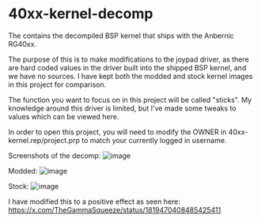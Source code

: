 # 40xx-kernel-decomp
The contains the decompiled BSP kernel that ships with the Anbernic RG40xx.

The purpose of this is to make modifications to the joypad driver, as there are hard coded values in the driver built into the shipped BSP kernel, and we have no sources.
I have kept both the modded and stock kernel images in this project for comparison.

The function you want to focus on in this project will be called "sticks".
My knowledge around this driver is limited, but I've made some tweaks to values which can be viewed here.

In order to open this project, you will need to modify the OWNER in 40xx-kernel.rep/project.prp to match your currently logged in username.

Screenshots of the decomp:
![image](https://github.com/user-attachments/assets/d9dbeb73-8800-4f4d-a31d-6cc22a3a70fd)

Modded:
![image](https://github.com/user-attachments/assets/769eb93a-54a6-4d03-9ac5-000b3ced64e9)

Stock:
![image](https://github.com/user-attachments/assets/1ff139ed-3c37-4737-94aa-eeab6440441e)


I have modified this to a positive effect as seen here: https://x.com/TheGammaSqueeze/status/1819470408485425411
